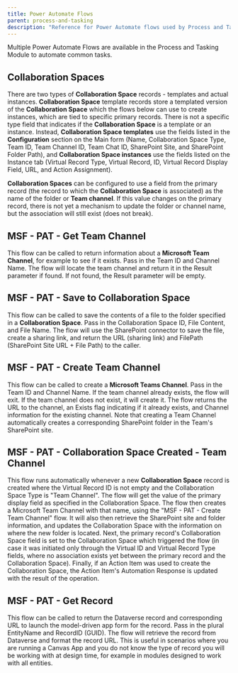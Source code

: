 ```yaml
---
title: Power Automate Flows
parent: process-and-tasking
description: "Reference for Power Automate flows used by Process and Tasking."
---
```


Multiple Power Automate Flows are available in the Process and Tasking Module to automate common tasks.

## Collaboration Spaces

There are two types of **Collaboration Space** records - templates and actual instances. **Collaboration Space** template records store a templated version of the **Collaboration Space** which the flows below can use to create instances, which are tied to specific primary records. There is not a specific type field that indicates if the **Collaboration Space** is a template or an instance. Instead, **Collaboration Space templates** use the fields listed in the **Configuration** section on the Main form (Name, Collaboration Space Type, Team ID, Team Channel ID, Team Chat ID, SharePoint Site, and SharePoint Folder Path), and **Collaboration Space instances** use the fields listed on the Instance tab (Virtual Record Type, Virtual Record, ID, Virtual Record Display Field, URL, and Action Assignment).

**Collaboration Spaces** can be configured to use a field from the primary record (the record to which the **Collaboration Space** is associated) as the name of the folder or **Team channel**. If this value changes on the primary record, there is not yet a mechanism to update the folder or channel name, but the association will still exist (does not break).

## MSF - PAT - Get Team Channel

This flow can be called to return information about a **Microsoft Team Channel**, for example to see if it exists. Pass in the Team ID and Channel Name. The flow will locate the team channel and return it in the Result parameter if found. If not found, the Result parameter will be empty.

## MSF - PAT - Save to Collaboration Space

This flow can be called to save the contents of a file to the folder specified in a **Collaboration Space**. Pass in the Collaboration Space ID, File Content, and File Name. The flow will use the SharePoint connector to save the file, create a sharing link, and return the URL (sharing link) and FilePath (SharePoint Site URL + File Path) to the caller.

## MSF - PAT - Create Team Channel

This flow can be called to create a **Microsoft Teams Channel**. Pass in the Team ID and Channel Name. If the team channel already exists, the flow will exit. If the team channel does not exist, it will create it. The flow returns the URL to the channel, an Exists flag indicating if it already exists, and Channel information for the existing channel. Note that creating a Team Channel automatically creates a corresponding SharePoint folder in the Team's SharePoint site.

## MSF - PAT - Collaboration Space Created - Team Channel

This flow runs automatically whenever a new **Collaboration Space** record is created where the Virtual Record ID is not empty and the Collaboration Space Type is "Team Channel". The flow will get the value of the primary display field as specified in the Collaboration Space. The flow then creates a Microsoft Team Channel with that name, using the "MSF - PAT - Create Team Channel" flow. It will also then retrieve the SharePoint site and folder information, and updates the Collaboration Space with the information on where the new folder is located. Next, the primary record's Collaboration Space field is set to the Collaboration Space which triggered the flow (in case it was initiated only through the Virtual ID and Virtual Record Type fields, where no association exists yet between the primary record and the Collaboration Space). Finally, if an Action Item was used to create the Collaboration Space, the Action Item's Automation Response is updated with the result of the operation.

## MSF - PAT - Get Record

This flow can be called to return the Dataverse record and corresponding URL to launch the model-driven app form for the record. Pass in the plural EntityName and RecordID (GUID). The flow will retrieve the record from Dataverse and format the record URL. This is useful in scenarios where you are running a Canvas App and you do not know the type of record you will be working with at design time, for example in modules designed to work with all entities.

